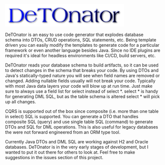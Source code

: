 ![Title](images/title.png)

DeTOnator is an easy to use code generator that explodes database schema into DTOs, CRUD operations, SQL statements, etc. Being
template driven you can easily modify the templates to generate code for a particular framework or even another language
besides Java. Since no IDE plugins are required it's ideal for headless environments like CI/CD, build servers, etc.

DeTOnator reads your database schema to build artifacts, so it can be used to detect changes in the schema that breaks your
code. By using DTOs and Java's statically-typed nature you will see when field names are removed or changed. Adding nullable
fields usually will not break your code. Typically with most Java data layers your code will blow up at run time. Just make
sure to always use a field list for select instead of select *. select * is handy for generating DML SQL, but as the table
schema is altered select * will pick up all changes.

CQRS is supported out of the box since composite (i.e. more than one table in select) SQL is supported. You can generate a DTO that
handles composite SQL (query) and use single table SQL (command) to generate DTOs and SQL for DML operations. This is also useful
for legacy databases the were not forward engineered from an ORM type tool.

Currently Java DTOs and DML SQL are working against H2 and Oracle databases. DeTOnator is in the very early stages of development,
but I wanted to put it out there for others to look at. Feel free to make suggestions in the issues section of this project.